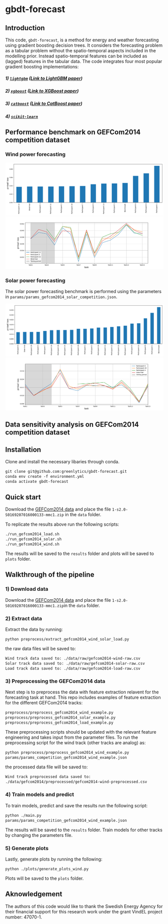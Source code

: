 # gbdt-forecast

## Introduction
This code, `gbdt-forecast`, is a method for energy and weather forecasting using gradient boosting decision trees. It considers the forecasting problem as a tabular problem without the  spatio-temporal aspects included in the modelling prior. Instead spatio-temporal features can be included as (lagged) features in the tabular data. The code integrates four most popular gradient boosting implementations:

##### 1) [`lightgbm`](https://lightgbm.readthedocs.io/en/latest/) ([Link to LightGBM paper](https://papers.nips.cc/paper/6907-lightgbm-a-highly-efficient-gradient-boosting-decision-tree.pdf))
##### 2) [`xgboost`](https://xgboost.readthedocs.io/en/latest/) ([Link to XGBoost paper](https://arxiv.org/pdf/1603.02754.pdf))
##### 3) [`catboost`](https://catboost.ai/) ([Link to CatBoost paper](https://arxiv.org/pdf/1706.09516.pdf))
##### 4) [`scikit-learn`](https://scikit-learn.org/stable/modules/generated/sklearn.ensemble.GradientBoostingRegressor.html#sklearn.ensemble.GradientBoostingRegressor)

## Performance benchmark on GEFCom2014 competition dataset

### Wind power forecasting
![alt text](./plots/gefcom2014-wind-teams.png "wind-forecasting-teams")
![alt text](./plots/gefcom2014-wind-tasks.png "wind-forecasting-tasks")

### Solar power forecasting
The solar power forecasting benchmark is performed using the parameters in `params/params_gefcom2014_solar_competition.json`.

![alt text](./plots/gefcom2014-solar-teams.png "solar-forecasting-teams")
![alt text](./plots/gefcom2014-solar-tasks.png "solar-forecasting-tasks")

## Data sensitivity analysis on GEFCom2014 competition dataset

## Installation
Clone and install the necessary libaries through conda.

```
git clone git@github.com:greenlytics/gbdt-forecast.git
conda env create -f environment.yml
conda activate gbdt-forecast
```

## Quick start
Download the [GEFCom2014 data](https://drive.google.com/file/d/1gKSe-OMVICQ5ZcBD_jvtAPRuamTFwFqI/view?usp=sharing) and place the file `1-s2.0-S0169207016000133-mmc1.zip` in the `data` folder.

To replicate the results above run the following scripts:

```
./run_gefcom2014_load.sh
./run_gefcom2014_solar.sh
./run_gefcom2014_wind.sh
```

The results will be saved to the `results` folder and plots will be saved to `plots` folder.

## Walkthrough of the pipeline

### 1) Download data
Download the [GEFCom2014 data](https://drive.google.com/file/d/1rLEGySZZYTt-2JFWziX3IwfAdC4iQCV6/view?usp=sharing) and place the file `1-s2.0-S0169207016000133-mmc1.zip`in the `data` folder. 

### 2) Extract data
Extract the data by running:

```
python preprocess/extract_gefcom2014_wind_solar_load.py
```

the raw data files will be saved to:

```
Wind track data saved to: ./data/raw/gefcom2014-wind-raw.csv
Solar track data saved to: ./data/raw/gefcom2014-solar-raw.csv
Load track data saved to: ./data/raw/gefcom2014-load-raw.csv
```

### 3) Preprocessing the GEFCom2014 data
Next step is to preprocess the data with feature extraction relavent for the forecasting task at hand. This repo includes examples of feature extraction for the different GEFCom2014 tracks:

```
preprocess/preprocess_gefcom2014_wind_example.py
preprocess/preprocess_gefcom2014_solar_example.py
preprocess/preprocess_gefcom2014_load_example.py
```

These preprocessing scripts should be updated with the relevant feature engineering and takes input from the parameter files. To run the preprocessing script for the wind track (other tracks are analog) as:

```
python preprocess/preprocess_gefcom2014_wind_example.py params/params_competition_gefcom2014_wind_example.json
```

the processed data file will be saved to:

```
Wind track preprocessed data saved to: ./data/gefcom2014/preprocessed/gefcom2014-wind-preprocessed.csv
```

### 4) Train models and predict
To train models, predict and save the results run the following script:

```
python ./main.py params/params_competition_gefcom2014_wind_example.json
```

The results will be saved to the `results` folder. Train models for other tracks by changing the parameters file.

### 5) Generate plots
Lastly, generate plots by running the following:

```
python ./plots/generate_plots_wind.py
```

Plots will be saved to the `plots` folder.

## Aknowledgement
The authors of this code would like to thank the Swedish Energy Agency for their financial support for this research work under the grant VindEL project number: 47070-1.

